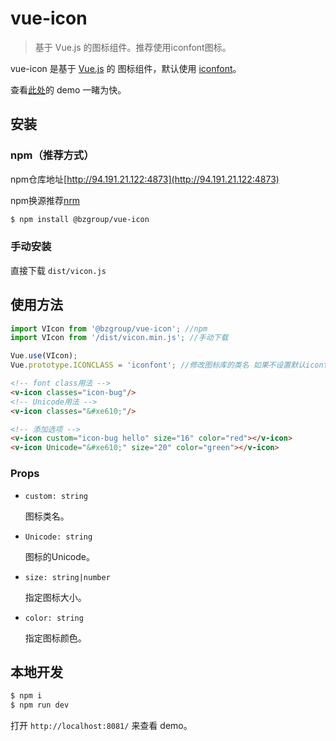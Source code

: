 # vue-icon

> 基于 Vue.js 的图标组件。推荐使用iconfont图标。

vue-icon 是基于 [Vue.js](https://vuejs.org/) 的 图标组件，默认使用 [iconfont](https://www.iconfont.cn/)。

查看[此处](https://justineo.github.io/v-icon/examples/)的 demo 一睹为快。

## 安装

### npm（推荐方式）

npm仓库地址[http://94.191.21.122:4873](http://94.191.21.122:4873)

npm换源推荐[nrm](https://github.com/Pana/nrm)

```bash
$ npm install @bzgroup/vue-icon
```

### 手动安装

直接下载 `dist/vicon.js`


## 使用方法
```js
import VIcon from '@bzgroup/vue-icon'; //npm
import VIcon from '/dist/vicon.min.js'; //手动下载

Vue.use(VIcon);
Vue.prototype.ICONCLASS = 'iconfont'; //修改图标库的类名 如果不设置默认iconfont
```

```html
<!-- font class用法 -->
<v-icon classes="icon-bug"/>
<!-- Unicode用法 -->
<v-icon classes="&#xe610;"/>

<!-- 添加选项 -->
<v-icon custom="icon-bug hello" size="16" color="red"></v-icon>
<v-icon Unicode="&#xe610;" size="20" color="green"></v-icon>
```

### Props

* `custom: string`

  图标类名。

* `Unicode: string`

  图标的Unicode。

* `size: string|number`

  指定图标大小。

* `color: string`

  指定图标颜色。

## 本地开发

```bash
$ npm i
$ npm run dev
```

打开 `http://localhost:8081/` 来查看 demo。
